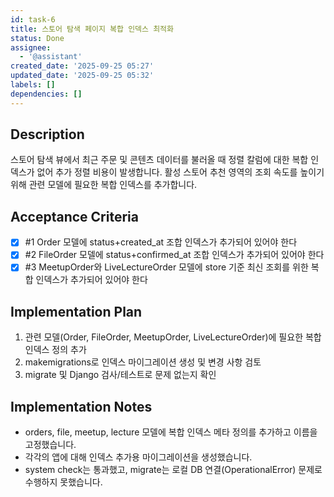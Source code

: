```yaml
---
id: task-6
title: 스토어 탐색 페이지 복합 인덱스 최적화
status: Done
assignee:
  - '@assistant'
created_date: '2025-09-25 05:27'
updated_date: '2025-09-25 05:32'
labels: []
dependencies: []
---
```


## Description

<!-- SECTION:DESCRIPTION:BEGIN -->
스토어 탐색 뷰에서 최근 주문 및 콘텐츠 데이터를 불러올 때 정렬 칼럼에 대한 복합 인덱스가 없어 추가 정렬 비용이 발생합니다. 활성 스토어 추천 영역의 조회 속도를 높이기 위해 관련 모델에 필요한 복합 인덱스를 추가합니다.
<!-- SECTION:DESCRIPTION:END -->

## Acceptance Criteria
<!-- AC:BEGIN -->
- [x] #1 Order 모델에 status+created_at 조합 인덱스가 추가되어 있어야 한다
- [x] #2 FileOrder 모델에 status+confirmed_at 조합 인덱스가 추가되어 있어야 한다
- [x] #3 MeetupOrder와 LiveLectureOrder 모델에 store 기준 최신 조회를 위한 복합 인덱스가 추가되어 있어야 한다
<!-- AC:END -->

## Implementation Plan

<!-- SECTION:PLAN:BEGIN -->
1. 관련 모델(Order, FileOrder, MeetupOrder, LiveLectureOrder)에 필요한 복합 인덱스 정의 추가
2. makemigrations로 인덱스 마이그레이션 생성 및 변경 사항 검토
3. migrate 및 Django 검사/테스트로 문제 없는지 확인
<!-- SECTION:PLAN:END -->

## Implementation Notes

<!-- SECTION:NOTES:BEGIN -->
- orders, file, meetup, lecture 모델에 복합 인덱스 메타 정의를 추가하고 이름을 고정했습니다.
- 각각의 앱에 대해 인덱스 추가용 마이그레이션을 생성했습니다.
- system check는 통과했고, migrate는 로컬 DB 연결(OperationalError) 문제로 수행하지 못했습니다.
<!-- SECTION:NOTES:END -->
